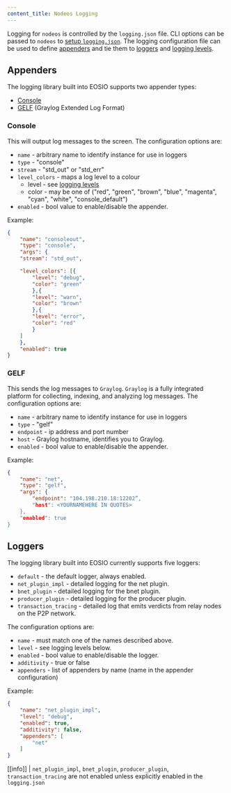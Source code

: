 ```yaml
---
content_title: Nodeos Logging
---
```


Logging for `nodeos` is controlled by the `logging.json` file. CLI options can be passed to `nodeos` to [setup `logging.json`](00_setup-logging.json.md). The logging configuration file can be used to define [appenders](#appenders) and tie them to [loggers](#loggers) and [logging levels](01_logging-levels.md).

## Appenders

The logging library built into EOSIO supports two appender types:

- [Console](#console)
- [GELF](#gelf) (Graylog Extended Log Format)

### Console 

This will output log messages to the screen. The configuration options are:

- `name` - arbitrary name to identify instance for use in loggers
- `type` - "console"
- `stream` - "std_out" or "std_err"
- `level_colors` - maps a log level to a colour
  - level - see [logging levels](01_logging-levels.md)
  - color - may be one of ("red", "green", "brown", "blue", "magenta", "cyan", "white", "console_default")
- `enabled` - bool value to enable/disable the appender.

Example:

```json
{
    "name": "consoleout",
    "type": "console",
    "args": {
    "stream": "std_out",

    "level_colors": [{
        "level": "debug",
        "color": "green"
        },{
        "level": "warn",
        "color": "brown"
        },{
        "level": "error",
        "color": "red"
        }
    ]
    },
    "enabled": true
}
```

### GELF

This sends the log messages to `Graylog`. `Graylog` is a fully integrated platform for collecting, indexing, and analyzing log messages. The configuration options are:

 - `name` - arbitrary name to identify instance for use in loggers
 - `type` - "gelf"
 - `endpoint` - ip address and port number
 - `host` - Graylog hostname, identifies you to Graylog.
 - `enabled` - bool value to enable/disable the appender.

Example:

```json
{
    "name": "net",
    "type": "gelf",
    "args": {
        "endpoint": "104.198.210.18:12202”,
        "host": <YOURNAMEHERE IN QUOTES>
    },
    "enabled": true
}
```

## Loggers

The logging library built into EOSIO currently supports five loggers:

- `default` - the default logger, always enabled.
- `net_plugin_impl` - detailed logging for the net plugin.
- `bnet_plugin` - detailed logging for the bnet plugin.
- `producer_plugin` - detailed logging for the producer plugin.
- `transaction_tracing` - detailed log that emits verdicts from relay nodes on the P2P network.

The configuration options are:

 - `name` - must match one of the names described above.
 - `level` - see logging levels below.
 - `enabled` - bool value to enable/disable the logger.
 - `additivity` - true or false
 - `appenders` - list of appenders by name (name in the appender configuration)

Example:

```json
{
    "name": "net_plugin_impl",
    "level": "debug",
    "enabled": true,
    "additivity": false,
    "appenders": [
        "net"
    ]
}
```

[[info]]
| `net_plugin_impl`, `bnet_plugin`, `producer_plugin`, `transaction_tracing` are not enabled unless explicitly enabled in the `logging.json`
